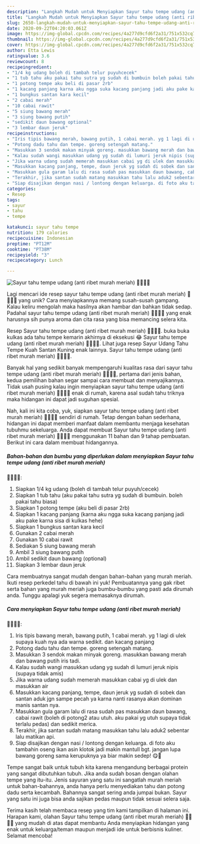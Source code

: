```yaml
---
description: "Langkah Mudah untuk Menyiapkan Sayur tahu tempe udang (anti ribet murah meriah) 🤤🤤🤤🥰 Anti Gagal"
title: "Langkah Mudah untuk Menyiapkan Sayur tahu tempe udang (anti ribet murah meriah) 🤤🤤🤤🥰 Anti Gagal"
slug: 2650-langkah-mudah-untuk-menyiapkan-sayur-tahu-tempe-udang-anti-ribet-murah-meriah-anti-gagal
date: 2020-09-22T04:20:03.061Z
image: https://img-global.cpcdn.com/recipes/4a277d9cfd6f2a31/751x532cq70/sayur-tahu-tempe-udang-anti-ribet-murah-meriah-🤤🤤🤤🥰-foto-resep-utama.jpg
thumbnail: https://img-global.cpcdn.com/recipes/4a277d9cfd6f2a31/751x532cq70/sayur-tahu-tempe-udang-anti-ribet-murah-meriah-🤤🤤🤤🥰-foto-resep-utama.jpg
cover: https://img-global.cpcdn.com/recipes/4a277d9cfd6f2a31/751x532cq70/sayur-tahu-tempe-udang-anti-ribet-murah-meriah-🤤🤤🤤🥰-foto-resep-utama.jpg
author: Etta Lewis
ratingvalue: 3.6
reviewcount: 8
recipeingredient:
- "1/4 kg udang boleh di tambah telur puyuhcecek"
- "1 tub tahu aku pakai tahu sutra yg sudah di bumbuin boleh pakai tahu biasa"
- "1 potong tempe aku beli di pasar 2rb"
- "1 kacang panjang karna aku ngga suka kacang panjang jadi aku pake karna sisa di kulkas hehe"
- "1 bungkus santan kara kecil"
- "2 cabai merah"
- "10 cabai rawit"
- "5 siung bawang merah"
- "3 siung bawang putih"
- "sedikit daun bawang optional"
- "3 lembar daun jeruk"
recipeinstructions:
- "Iris tipis bawang merah, bawang putih, 1 cabai merah. yg 1 lagi di ulek supaya kuah nya ada warna sedikit. dan kacang panjang"
- "Potong dadu tahu dan tempe. goreng setengah matang."
- "Masukkan 3 sendok makan minyak goreng. masukkan bawang merah dan bawang putih iris tadi."
- "Kalau sudah wangi masukkan udang yg sudah di lumuri jeruk nipis (supaya tidak amis)"
- "Jika warna udang sudah memerah masukkan cabai yg di ulek dan masukkan air"
- "Masukkan kacang panjang, tempe, daun jeruk yg sudah di sobek dan santan aduk jgn sampe pecah ya karna nanti rasanya akan dominan manis santan nya."
- "Masukkan gula garam lalu di rasa sudah pas masukkan daun bawang, cabai rawit (boleh di potong2 atau utuh. aku pakai yg utuh supaya tidak terlalu pedas) dan sedikit merica."
- "Terakhir, jika santan sudah matang masukkan tahu lalu aduk2 sebentar lalu matikan api."
- "Siap disajikan dengan nasi / lontong dengan keluarga. di foto aku tambahin oseng ikan asin klotok jadi makin mantull bgt. jangan lupa bawang goreng sama kerupuknya ya biar makin sedep! 😋🤤"
categories:
- Resep
tags:
- sayur
- tahu
- tempe

katakunci: sayur tahu tempe 
nutrition: 179 calories
recipecuisine: Indonesian
preptime: "PT12M"
cooktime: "PT38M"
recipeyield: "3"
recipecategory: Lunch

---
```



![Sayur tahu tempe udang (anti ribet murah meriah)
🤤🤤🤤🥰](https://img-global.cpcdn.com/recipes/4a277d9cfd6f2a31/751x532cq70/sayur-tahu-tempe-udang-anti-ribet-murah-meriah-🤤🤤🤤🥰-foto-resep-utama.jpg)

Lagi mencari ide resep sayur tahu tempe udang (anti ribet murah meriah)
🤤🤤🤤🥰 yang unik? Cara menyiapkannya memang susah-susah gampang. Kalau keliru mengolah maka hasilnya akan hambar dan bahkan tidak sedap. Padahal sayur tahu tempe udang (anti ribet murah meriah)
🤤🤤🤤🥰 yang enak harusnya sih punya aroma dan cita rasa yang bisa memancing selera kita.

Resep Sayur tahu tempe udang (anti ribet murah meriah) 🤤🤤🤤🥰. buka buka kulkas ada tahu tempe kemarin akhirnya di eksekusi 😂 Sayur tahu tempe udang (anti ribet murah meriah) 🤤🤤🤤🥰. Lihat juga resep Sayur Udang Tahu Tempe Kuah Santan Kuning enak lainnya. Sayur tahu tempe udang (anti ribet murah meriah) 🤤🤤🤤🥰.

Banyak hal yang sedikit banyak mempengaruhi kualitas rasa dari sayur tahu tempe udang (anti ribet murah meriah)
🤤🤤🤤🥰, pertama dari jenis bahan, kedua pemilihan bahan segar sampai cara membuat dan menyajikannya. Tidak usah pusing kalau ingin menyiapkan sayur tahu tempe udang (anti ribet murah meriah)
🤤🤤🤤🥰 enak di rumah, karena asal sudah tahu triknya maka hidangan ini dapat jadi suguhan spesial.


Nah, kali ini kita coba, yuk, siapkan sayur tahu tempe udang (anti ribet murah meriah)
🤤🤤🤤🥰 sendiri di rumah. Tetap dengan bahan sederhana, hidangan ini dapat memberi manfaat dalam membantu menjaga kesehatan tubuhmu sekeluarga. Anda dapat membuat Sayur tahu tempe udang (anti ribet murah meriah)
🤤🤤🤤🥰 menggunakan 11 bahan dan 9 tahap pembuatan. Berikut ini cara dalam membuat hidangannya.

<!--inarticleads1-->

##### Bahan-bahan dan bumbu yang diperlukan dalam menyiapkan Sayur tahu tempe udang (anti ribet murah meriah)
🤤🤤🤤🥰:

1. Siapkan 1/4 kg udang (boleh di tambah telur puyuh/cecek)
1. Siapkan 1 tub tahu (aku pakai tahu sutra yg sudah di bumbuin. boleh pakai tahu biasa)
1. Siapkan 1 potong tempe (aku beli di pasar 2rb)
1. Siapkan 1 kacang panjang (karna aku ngga suka kacang panjang jadi aku pake karna sisa di kulkas hehe)
1. Siapkan 1 bungkus santan kara kecil
1. Gunakan 2 cabai merah
1. Gunakan 10 cabai rawit
1. Sediakan 5 siung bawang merah
1. Ambil 3 siung bawang putih
1. Ambil sedikit daun bawang (optional)
1. Siapkan 3 lembar daun jeruk


Cara membuatnya sangat mudah dengan bahan-bahan yang murah meriah. Ikuti resep perkedel tahu di bawah ini yuk! Pembuatannya yang gak ribet serta bahan yang murah meriah juga bumbu-bumbu yang pasti ada dirumah anda. Tunggu apalagi yuk segera memasaknya dirumah. 

<!--inarticleads2-->

##### Cara menyiapkan Sayur tahu tempe udang (anti ribet murah meriah)
🤤🤤🤤🥰:

1. Iris tipis bawang merah, bawang putih, 1 cabai merah. yg 1 lagi di ulek supaya kuah nya ada warna sedikit. dan kacang panjang
1. Potong dadu tahu dan tempe. goreng setengah matang.
1. Masukkan 3 sendok makan minyak goreng. masukkan bawang merah dan bawang putih iris tadi.
1. Kalau sudah wangi masukkan udang yg sudah di lumuri jeruk nipis (supaya tidak amis)
1. Jika warna udang sudah memerah masukkan cabai yg di ulek dan masukkan air
1. Masukkan kacang panjang, tempe, daun jeruk yg sudah di sobek dan santan aduk jgn sampe pecah ya karna nanti rasanya akan dominan manis santan nya.
1. Masukkan gula garam lalu di rasa sudah pas masukkan daun bawang, cabai rawit (boleh di potong2 atau utuh. aku pakai yg utuh supaya tidak terlalu pedas) dan sedikit merica.
1. Terakhir, jika santan sudah matang masukkan tahu lalu aduk2 sebentar lalu matikan api.
1. Siap disajikan dengan nasi / lontong dengan keluarga. di foto aku tambahin oseng ikan asin klotok jadi makin mantull bgt. jangan lupa bawang goreng sama kerupuknya ya biar makin sedep! 😋🤤


Tempe sangat baik untuk tubuh kita karena mengandung berbagai protein yang sangat dibutuhkan tubuh. Jika anda sudah bosan dengan olahan tempe yang itu-itu. Jenis sayuran yang satu ini sangatlah murah meriah untuk bahan-bahannya, anda hanya perlu menyediakan tahu dan potong dadu serta kecambah. Bahannya sangat sering anda jumpai bukan. Sayur yang satu ini juga bisa anda sajikan pedas maupun tidak sesuai selera saja. 

Terima kasih telah membaca resep yang tim kami tampilkan di halaman ini. Harapan kami, olahan Sayur tahu tempe udang (anti ribet murah meriah)
🤤🤤🤤🥰 yang mudah di atas dapat membantu Anda menyiapkan hidangan yang enak untuk keluarga/teman maupun menjadi ide untuk berbisnis kuliner. Selamat mencoba!
